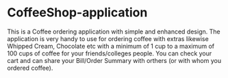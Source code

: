 # CoffeeShop-application
This is a Coffee ordering application with simple and enhanced design.
The application is very handy to use for ordering coffee with extras likewise Whipped Cream, Chocolate etc with a minimum of 1 cup to a maximum of 100 cups of coffee 
for your friends/colleges people.
You can check your cart and can share your Bill/Order Summary with orthers (or with whom you ordered coffee).
